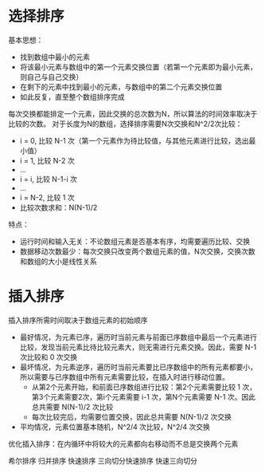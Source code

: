 # 选择排序
基本思想：
- 找到数组中最小的元素
- 将该最小元素与数组中的第一个元素交换位置（若第一个元素即为最小元素，则自己与自己交换）
- 在剩下的元素中找到最小的元素，与数组中的第二个元素交换位置
- 如此反复，直至整个数组排序完成

每次交换都能排定一个元素，因此交换的总次数为N，所以算法的时间效率取决于比较的次数。
对于长度为N的数组，选择排序需要N次交换和N^2/2次比较：
- i = 0, 比较 N-1 次（第一个元素作为待比较值，与其他元素进行比较，选出最小值）
- i = 1, 比较 N-2 次
- ...
- i = i, 比较 N-1-i 次
- ...
- i = N-2, 比较 1 次
- 比较次数求和：N(N-1)/2

特点：
- 运行时间和输入无关：不论数组元素是否基本有序，均需要遍历比较、交换
- 数据移动次数最少：每次交换只改变两个数组元素的值，N次交换，交换次数和数组的大小是线性关系


# 插入排序
插入排序所需时间取决于数组元素的初始顺序
- 最好情况，为元素已序，遍历时当前元素与前面已序数组中最后一个元素进行比较，发现当前元素比待比较元素大，则无需进行元素交换。因此，需要 N-1 次比较和 0 次交换
- 最坏情况，为元素逆序，遍历时当前元素要比已序数组中的所有元素都要小，所以需要与已序数组中所有元素需要比较，在插入时进行移动位置。
    - 从第2个元素开始，和前面已序数组进行比较：第2个元素需要比较 1 次，第3个元素需要2次，第i个元素需要 i-1 次，第N个元素需要 N-1 次。因此总共需要 N(N-1)/2 次比较
    - 每次比较完后，均需要位置交换，因此总共需要 N(N-1)/2 次交换
- 平均情况，元素位置基本随机，N^2/4 次比较，N^2/4 次交换

优化插入排序：在内循环中将较大的元素都向右移动而不总是交换两个元素


希尔排序
归并排序
快速排序
三向切分快速排序
快速三向切分

